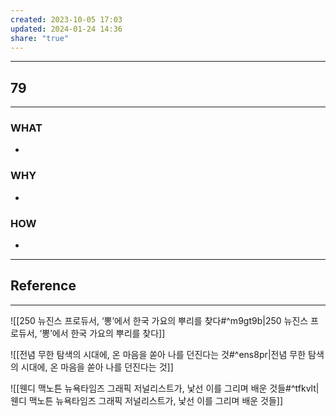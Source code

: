 ```yaml
---
created: 2023-10-05 17:03
updated: 2024-01-24 14:36
share: "true"
---
```


---
## 79
---
### WHAT
- 
### WHY
- 
### HOW
- 
---


## Reference
---
![[250  뉴진스 프로듀서, ‘뽕’에서 한국 가요의 뿌리를 찾다#^m9gt9b|250  뉴진스 프로듀서, ‘뽕’에서 한국 가요의 뿌리를 찾다]]

![[전념  무한 탐색의 시대에, 온 마음을 쏟아 나를 던진다는 것#^ens8pr|전념  무한 탐색의 시대에, 온 마음을 쏟아 나를 던진다는 것]]

![[웬디 맥노튼  뉴욕타임즈 그래픽 저널리스트가, 낯선 이를 그리며 배운 것들#^tfkvlt|웬디 맥노튼  뉴욕타임즈 그래픽 저널리스트가, 낯선 이를 그리며 배운 것들]]
